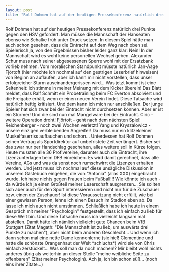 ```yaml
---
layout: post
title: "Rolf Dohmen hat auf der heutigen Pressekonferenz natürlich drei Punkte gegen den HSV gefordert."
---
```


Rolf Dohmen hat auf der heutigen Pressekonferenz natürlich drei Punkte gegen den HSV gefordert. Man müsse die Mannschaft der Hanseaten ebenso wie Schalke früh unter Druck setzen. In diesem Spiel hätte man auch schon gesehen, dass die Eintracht auf dem Weg nach oben sei. Spielerisch ja, von den Ergebnissen bisher leider ganz klar: Nein! In der Mannschaft wird es wohl keine personellen Wechsel geben. Alexander Schur muss nach seiner abgesessenen Sperre wohl mit der Ersatzbank vorlieb nehmen. Vom moralischen Standpunkt müsste natürlich Jan-Aage Fjörtoft (hier möchte ich nochmal auf den gestrigen Leserbrief hinweisen) von Beginn an auflaufen, aber ich kann mir nicht vorstellen, dass unser erfolgreicher Sturm auseinandergerissen wird... Was jetzt kommt ist eine Seltenheit: Ich stimme in meiner Meinung mit dem Kicker überein! Das Blatt meldet, dass Ralf Schmitt ein Probetraining beim FC Everton absolviert und die Freigabe erhält, wenn er einen neuen Verein findet. Diese Tatsache wird natürlich heftig kritisiert. Und dem kann ich mich nur anschließen. Der junge Spieler hat sich zwar bei der Eintracht nicht durchsetzen können. Aber er ist ein Stürmer! Und die sind nun mal Mangelware bei der Eintracht. Ciric - weitere Operation droht! Fjörtoft - geht nach dem nächsten Spiel! Reichenberger - noch zwei Wochen verletzt! Yang und Kryszalowicz - unsere einzigen verbleibenden Angreifer! Da muss nur ein klitzekleiner Muskelfaserriss auftauchen und schon... Unterdessen hat Rolf Dohmen seinen Vertrag als Sportdirektor auf unbefristete Zeit verlängert. Bisher sei das zwar nur per Handschlag geschehen, alles weitere soll in Kürze folgen. Heute mussten alle 36 Profivereine, darunter auch die Eintracht, ihre Lizenzunterlagen beim DFB einreichen. Es wird damit gerechnet, dass alle Vereine, AGs und was da sonst noch rumschwirrt die Lizenzen erhalten werden. Und jetzt muss ich nochmal auf diese unsägliche Diskussion in unserem Gästebuch eingehen, die von "Antonia" (alias XXX) eingebracht wurde. Ich habe nichts gegen Frauen beim Fußball!!! Wie könnte ich auch - da würde ich ja einen Großteil meiner Leserschaft ausgrenzen... Sie sollten sich aber auch für den Sport interessieren und nicht nur für die Zuschauer bzw. einen der Zuschauer! Ist diese Voraussetzung nicht erfüllt, wie bei einer gewissen Person, lehne ich einen Besuch im Stadion eben ab. Da lasse ich mich auch nicht umstimmen. Schließlich habe ich heute in einem Gespräch mit meiner "Psychologin" festgestellt, dass ich einfach zu lieb für diese Welt bin. Und diese Tatsache muss ich vielleicht langsam mal abstellen. Damit hätte ich nämlich vielleicht gute Chancen beim VfB Stuttgart (Zitat Magath: "Die Mannschaft ist zu lieb, um auswärts drei Punkte zu machen"), aber nicht beim anderen Geschlecht... Und wenn ich dann schon mal eine nette Dame kennenlerne (sie hieß Clementine und hatte die schönste Orangenhaut der Welt \*schluchz\*) wird sie von Chris einfach zerstückelt... Was soll man da noch machen!? Mir bleibt wohl nichts anderes übrig als weiterhin an dieser Stelle "meine weibliche Seite zu offenbaren" (Zitat meiner Psychologin). Ach ja, ich bin schon süß... (noch eins ihrer Zitate...)
